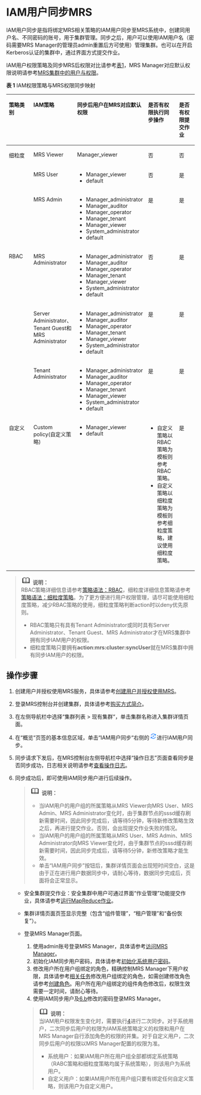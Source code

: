 # IAM用户同步MRS<a name="ZH-CN_TOPIC_0183742963"></a>

IAM用户同步是指将绑定MRS相关策略的IAM用户同步至MRS系统中，创建同用户名、不同密码的账号，用于集群管理。同步之后，用户可以使用IAM用户名（密码需要MRS Manager的管理员admin重置后方可使用）管理集群。也可以在开启Kerberos认证的集群中，通过界面方式提交作业。

IAM用户权限策略及同步MRS后权限对比请参考[表1](#table3878619101919)，MRS Manager对应默认权限说明请参考[MRS集群中的用户与权限](MRS集群中的用户与权限.md)。

**表 1**  IAM权限策略与MRS权限同步映射

<a name="table3878619101919"></a>
<table><thead align="left"><tr id="row5879191971913"><th class="cellrowborder" valign="top" width="20%" id="mcps1.2.6.1.1"><p id="p135212352216"><a name="p135212352216"></a><a name="p135212352216"></a>策略类别</p>
</th>
<th class="cellrowborder" valign="top" width="20%" id="mcps1.2.6.1.2"><p id="p12879101917195"><a name="p12879101917195"></a><a name="p12879101917195"></a>IAM策略</p>
</th>
<th class="cellrowborder" valign="top" width="20%" id="mcps1.2.6.1.3"><p id="p724173216312"><a name="p724173216312"></a><a name="p724173216312"></a>同步后用户在MRS对应默认权限</p>
</th>
<th class="cellrowborder" valign="top" width="20%" id="mcps1.2.6.1.4"><p id="p12472158103113"><a name="p12472158103113"></a><a name="p12472158103113"></a>是否有权限执行同步操作</p>
</th>
<th class="cellrowborder" valign="top" width="20%" id="mcps1.2.6.1.5"><p id="p14949142373515"><a name="p14949142373515"></a><a name="p14949142373515"></a>是否有权限提交作业</p>
</th>
</tr>
</thead>
<tbody><tr id="row1087961921914"><td class="cellrowborder" rowspan="3" valign="top" width="20%" headers="mcps1.2.6.1.1 "><p id="p2104201613119"><a name="p2104201613119"></a><a name="p2104201613119"></a><span>细粒度</span></p>
<p id="p191048161316"><a name="p191048161316"></a><a name="p191048161316"></a></p>
<p id="p16104101643115"><a name="p16104101643115"></a><a name="p16104101643115"></a></p>
</td>
<td class="cellrowborder" valign="top" width="20%" headers="mcps1.2.6.1.2 "><p id="p4306134273012"><a name="p4306134273012"></a><a name="p4306134273012"></a>MRS Viewer</p>
</td>
<td class="cellrowborder" valign="top" width="20%" headers="mcps1.2.6.1.3 "><p id="p10949195293012"><a name="p10949195293012"></a><a name="p10949195293012"></a>Manager_viewer</p>
</td>
<td class="cellrowborder" valign="top" width="20%" headers="mcps1.2.6.1.4 "><p id="p7473381310"><a name="p7473381310"></a><a name="p7473381310"></a>否</p>
</td>
<td class="cellrowborder" valign="top" width="20%" headers="mcps1.2.6.1.5 "><p id="p16423218365"><a name="p16423218365"></a><a name="p16423218365"></a>否</p>
</td>
</tr>
<tr id="row987918191191"><td class="cellrowborder" valign="top" headers="mcps1.2.6.1.1 "><p id="p230604216306"><a name="p230604216306"></a><a name="p230604216306"></a>MRS User</p>
</td>
<td class="cellrowborder" valign="top" headers="mcps1.2.6.1.2 "><a name="ul4444174612152"></a><a name="ul4444174612152"></a><ul id="ul4444174612152"><li>Manager_viewer</li><li>default</li></ul>
</td>
<td class="cellrowborder" valign="top" headers="mcps1.2.6.1.3 "><p id="p1347315893112"><a name="p1347315893112"></a><a name="p1347315893112"></a>否</p>
</td>
<td class="cellrowborder" valign="top" headers="mcps1.2.6.1.4 "><p id="p15642122116367"><a name="p15642122116367"></a><a name="p15642122116367"></a>是</p>
</td>
</tr>
<tr id="row7879181971912"><td class="cellrowborder" valign="top" headers="mcps1.2.6.1.1 "><p id="p1530654223011"><a name="p1530654223011"></a><a name="p1530654223011"></a>MRS Admin</p>
</td>
<td class="cellrowborder" valign="top" headers="mcps1.2.6.1.2 "><a name="ul7241758151514"></a><a name="ul7241758151514"></a><ul id="ul7241758151514"><li>Manager_administrator</li><li>Manager_auditor</li><li>Manager_operator</li><li>Manager_tenant</li><li>Manager_viewer</li><li>System_administrator</li><li>default</li></ul>
</td>
<td class="cellrowborder" valign="top" headers="mcps1.2.6.1.3 "><p id="p84738823119"><a name="p84738823119"></a><a name="p84738823119"></a>是</p>
</td>
<td class="cellrowborder" valign="top" headers="mcps1.2.6.1.4 "><p id="p16425213366"><a name="p16425213366"></a><a name="p16425213366"></a>是</p>
</td>
</tr>
<tr id="row688031916194"><td class="cellrowborder" rowspan="3" valign="top" width="20%" headers="mcps1.2.6.1.1 "><p id="p18374033173417"><a name="p18374033173417"></a><a name="p18374033173417"></a><span>RBAC</span></p>
</td>
<td class="cellrowborder" valign="top" width="20%" headers="mcps1.2.6.1.2 "><p id="p1530634213017"><a name="p1530634213017"></a><a name="p1530634213017"></a>MRS Administrator</p>
</td>
<td class="cellrowborder" valign="top" width="20%" headers="mcps1.2.6.1.3 "><a name="ul162146189167"></a><a name="ul162146189167"></a><ul id="ul162146189167"><li>Manager_administrator</li><li>Manager_auditor</li><li>Manager_operator</li><li>Manager_tenant</li><li>Manager_viewer</li><li>System_administrator</li><li>default</li></ul>
</td>
<td class="cellrowborder" valign="top" width="20%" headers="mcps1.2.6.1.4 "><p id="p164738811313"><a name="p164738811313"></a><a name="p164738811313"></a>否</p>
</td>
<td class="cellrowborder" valign="top" width="20%" headers="mcps1.2.6.1.5 "><p id="p3642192173610"><a name="p3642192173610"></a><a name="p3642192173610"></a>是</p>
</td>
</tr>
<tr id="row18880151911919"><td class="cellrowborder" valign="top" headers="mcps1.2.6.1.1 "><p id="p19306114211307"><a name="p19306114211307"></a><a name="p19306114211307"></a>Server Administrator、Tenant Guest和MRS Administrator</p>
</td>
<td class="cellrowborder" valign="top" headers="mcps1.2.6.1.2 "><a name="ul1336513422162"></a><a name="ul1336513422162"></a><ul id="ul1336513422162"><li>Manager_administrator</li><li>Manager_auditor</li><li>Manager_operator</li><li>Manager_tenant</li><li>Manager_viewer</li><li>System_administrator</li><li>default</li></ul>
</td>
<td class="cellrowborder" valign="top" headers="mcps1.2.6.1.3 "><p id="p2473178103117"><a name="p2473178103117"></a><a name="p2473178103117"></a>是</p>
</td>
<td class="cellrowborder" valign="top" headers="mcps1.2.6.1.4 "><p id="p2020173383615"><a name="p2020173383615"></a><a name="p2020173383615"></a>是</p>
</td>
</tr>
<tr id="row11873260273"><td class="cellrowborder" valign="top" headers="mcps1.2.6.1.1 "><p id="p1530624211302"><a name="p1530624211302"></a><a name="p1530624211302"></a>Tenant Administrator</p>
</td>
<td class="cellrowborder" valign="top" headers="mcps1.2.6.1.2 "><a name="ul1514932717501"></a><a name="ul1514932717501"></a><ul id="ul1514932717501"><li>Manager_administrator</li><li>Manager_auditor</li><li>Manager_operator</li><li>Manager_tenant</li><li>Manager_viewer</li><li>System_administrator</li><li>default</li></ul>
</td>
<td class="cellrowborder" valign="top" headers="mcps1.2.6.1.3 "><p id="p1147318123117"><a name="p1147318123117"></a><a name="p1147318123117"></a>是</p>
</td>
<td class="cellrowborder" valign="top" headers="mcps1.2.6.1.4 "><p id="p172011033183610"><a name="p172011033183610"></a><a name="p172011033183610"></a>是</p>
</td>
</tr>
<tr id="row46716711273"><td class="cellrowborder" valign="top" width="20%" headers="mcps1.2.6.1.1 "><p id="p01044164313"><a name="p01044164313"></a><a name="p01044164313"></a>自定义</p>
</td>
<td class="cellrowborder" valign="top" width="20%" headers="mcps1.2.6.1.2 "><p id="p123065424306"><a name="p123065424306"></a><a name="p123065424306"></a>Custom policy(自定义策略)</p>
</td>
<td class="cellrowborder" valign="top" width="20%" headers="mcps1.2.6.1.3 "><a name="ul47440335173"></a><a name="ul47440335173"></a><ul id="ul47440335173"><li>Manager_viewer</li><li>default</li></ul>
</td>
<td class="cellrowborder" valign="top" width="20%" headers="mcps1.2.6.1.4 "><a name="ul1344810351981"></a><a name="ul1344810351981"></a><ul id="ul1344810351981"><li>自定义策略以RBAC策略为模板则参考RBAC策略。</li><li>自定义策略以细粒度策略为模板则参考细粒度策略，建议使用细粒度策略。</li></ul>
</td>
<td class="cellrowborder" valign="top" width="20%" headers="mcps1.2.6.1.5 "><p id="p112018336360"><a name="p112018336360"></a><a name="p112018336360"></a>是</p>
</td>
</tr>
</tbody>
</table>

>![](public_sys-resources/icon-note.gif) **说明：**   
>RBAC策略详细信息请参考[策略语法：RBAC](策略语法-RBAC.md)，细粒度详细信息策略请参考[策略语法：细粒度策略](策略语法-细粒度策略.md)。为了更方便进行用户权限管理，请尽可能使用细粒度策略，减少RBAC策略的使用，细粒度策略判断action时以deny优先原则。  
>-   RBAC策略只有具有Tenant Administrator或同时具有Server Administrator、Tenant Guest、MRS Administrator才在MRS集群中拥有同步IAM用户的权限。  
>-   细粒度策略只要拥有**action:mrs:cluster:syncUser**就在MRS集群中拥有同步IAM用户的权限。  

## 操作步骤<a name="section1968244415315"></a>

1.  创建用户并授权使用MRS服务，具体请参考[创建用户并授权使用MRS](创建用户并授权使用MRS.md)。
2.  登录MRS控制台并创建集群，具体请参考[购买方式简介](购买方式简介.md)。
3.  在左侧导航栏中选择“集群列表  \>  现有集群“，单击集群名称进入集群详情页面。
4.  <a name="li6999515311"></a>在“概览“页签的基本信息区域，单击“IAM用户同步“右侧的![](figures/zh-cn_image_0183939377.png)进行IAM用户同步。
5.  同步请求下发后，在MRS控制台左侧导航栏中选择“操作日志”页面查看同步是否同步成功，日志相关说明请参考[查看操作日志](查看操作日志.md)。
6.  同步成功后，即可使用IAM同步用户进行后续操作。

    >![](public_sys-resources/icon-note.gif) **说明：**   
    >-   当IAM用户的用户组的所属策略从MRS Viewer向MRS User、MRS Admin、MRS Administrator变化时，由于集群节点的sssd缓存刷新需要时间，因此同步完成后，请等待5分钟，等待新修改策略生效之后，再进行提交作业。否则，会出现提交作业失败的情况。  
    >-   当IAM用户的用户组的所属策略从MRS User、MRS Admin、MRS Administrator向MRS Viewer变化时，由于集群节点的sssd缓存刷新需要时间，因此同步完成后，请等待5分钟，新修改策略才能生效。  
    >-   单击“IAM用户同步”按钮后，集群详情页面会出现短时间空白，这是由于正在进行用户数据同步中，请耐心等待，数据同步完成后，页面将会正常显示。  

    -   安全集群提交作业：安全集群中用户可通过界面“作业管理”功能提交作业，具体请参考[运行MapReduce作业](运行MapReduce作业.md)。
    -   集群详情页面页签显示完整（包含“组件管理”，“租户管理”和“备份恢复”）。
    -   登录MRS Manager页面。

        1.  使用admin账号登录MRS Manager，具体请参考[访问MRS Manager](访问MRS-Manager.md)。
        2.  <a name="li169901714175"></a>初始化IAM同步用户密码，具体请参考[初始化系统用户密码](初始化系统用户密码.md)。
        3.  修改用户所在用户组绑定的角色，精确控制MRS Manager下用户权限，具体请参考[相关任务](创建用户组.md#s855da92cb75446818be082dff6e197f1)修改用户组绑定的角色，如需创建修改角色请参考[创建角色](创建角色.md)。用户所在用户组绑定的组件角色修改后，权限生效需要一定时间，请耐心等待。
        4.  使用IAM同步用户及[6.b](#li169901714175)修改的密码登录MRS Manager。

        >![](public_sys-resources/icon-note.gif) **说明：**   
        >当IAM用户权限发生变化时，需要执行[4](#li6999515311)进行二次同步。对于系统用户，二次同步后用户的权限为IAM系统策略定义的权限和用户在MRS Manager自行添加角色的权限的并集。对于自定义用户，二次同步后用户的权限以MRS Manager配置的权限为准。  
        >-   系统用户：如果IAM用户所在用户组全部都绑定系统策略（RABC策略和细粒度策略均属于系统策略），则该用户为系统用户。  
        >-   自定义用户：如果IAM用户所在用户组只要有绑定任何自定义策略，则该用户为自定义用户。  



